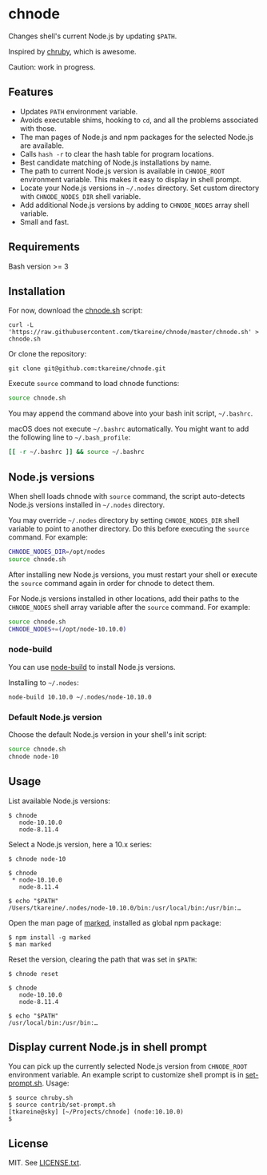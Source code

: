 # chnode

Changes shell's current Node.js by updating `$PATH`.

Inspired by [chruby], which is awesome.

Caution: work in progress.

## Features

* Updates `PATH` environment variable.
* Avoids executable shims, hooking to `cd`, and all the problems
  associated with those.
* The man pages of Node.js and npm packages for the selected Node.js are
  available.
* Calls `hash -r` to clear the hash table for program locations.
* Best candidate matching of Node.js installations by name.
* The path to current Node.js version is available in `CHNODE_ROOT`
  environment variable. This makes it easy to display in shell prompt.
* Locate your Node.js versions in `~/.nodes` directory. Set custom
  directory with `CHNODE_NODES_DIR` shell variable.
* Add additional Node.js versions by adding to `CHNODE_NODES` array
  shell variable.
* Small and fast.

## Requirements

Bash version >= 3

## Installation

For now, download the [chnode.sh] script:

``` shell
curl -L 'https://raw.githubusercontent.com/tkareine/chnode/master/chnode.sh' > chnode.sh
```

Or clone the repository:

``` shell
git clone git@github.com:tkareine/chnode.git
```

Execute `source` command to load chnode functions:

``` bash
source chnode.sh
```

You may append the command above into your bash init script,
`~/.bashrc`.

macOS does not execute `~/.bashrc` automatically. You might want to add
the following line to `~/.bash_profile`:

``` bash
[[ -r ~/.bashrc ]] && source ~/.bashrc
```

## Node.js versions

When shell loads chnode with `source` command, the script auto-detects
Node.js versions installed in `~/.nodes` directory.

You may override `~/.nodes` directory by setting `CHNODE_NODES_DIR`
shell variable to point to another directory. Do this before executing
the `source` command. For example:

``` bash
CHNODE_NODES_DIR=/opt/nodes
source chnode.sh
```

After installing new Node.js versions, you must restart your shell or
execute the `source` command again in order for chnode to detect them.

For Node.js versions installed in other locations, add their paths to
the `CHNODE_NODES` shell array variable after the `source` command. For
example:

``` bash
source chnode.sh
CHNODE_NODES+=(/opt/node-10.10.0)
```

### node-build

You can use [node-build] to install Node.js versions.

Installing to `~/.nodes`:

``` shell
node-build 10.10.0 ~/.nodes/node-10.10.0
```

### Default Node.js version

Choose the default Node.js version in your shell's init script:

``` bash
source chnode.sh
chnode node-10
```

## Usage

List available Node.js versions:

```
$ chnode
   node-10.10.0
   node-8.11.4
```

Select a Node.js version, here a 10.x series:

```
$ chnode node-10

$ chnode
 * node-10.10.0
   node-8.11.4

$ echo "$PATH"
/Users/tkareine/.nodes/node-10.10.0/bin:/usr/local/bin:/usr/bin:…
```

Open the man page of [marked], installed as global npm package:

```
$ npm install -g marked
$ man marked
```

Reset the version, clearing the path that was set in `$PATH`:

```
$ chnode reset

$ chnode
   node-10.10.0
   node-8.11.4

$ echo "$PATH"
/usr/local/bin:/usr/bin:…
```

## Display current Node.js in shell prompt

You can pick up the currently selected Node.js version from
`CHNODE_ROOT` environment variable. An example script to customize shell
prompt is in [set-prompt.sh]. Usage:

```
$ source chruby.sh
$ source contrib/set-prompt.sh
[tkareine@sky] [~/Projects/chnode] (node:10.10.0)
$
```

## License

MIT. See [LICENSE.txt].

[LICENSE.txt]: https://raw.githubusercontent.com/tkareine/chnode/master/LICENSE.txt
[chnode.sh]: https://raw.githubusercontent.com/tkareine/chnode/master/chnode.sh
[chruby]: https://github.com/postmodern/chruby
[marked]: https://github.com/markedjs/marked
[node-build]: https://github.com/nodenv/node-build
[set-prompt.sh]: https://raw.githubusercontent.com/tkareine/chnode/master/contrib/set-prompt.sh
